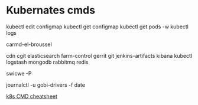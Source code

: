 # Kubernates cmds

kubectl edit configmap
kubectl get configmap
kubectl get pods -w
kubectl logs

carmd-el-broussel

cdn
cgit
elasticsearch
farm-control
gerrit
git
jenkins-artifacts
kibana
kubectl
logstash
mongodb
rabbitmq
redis

swicwe -P

journalctl -u gobi-drivers -f
date

[k8s CMD cheatsheet](https://kubernetes.io/docs/reference/kubectl/cheatsheet/)
